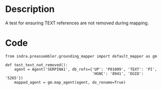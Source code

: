 # Description
A test for ensuring TEXT references are not removed during mapping.

# Code
```
from indra.preassembler.grounding_mapper import default_mapper as gm

def test_text_not_removed():
    agent = Agent('SERPINA1', db_refs={'UP': 'P01009', 'TEXT': 'PI',
                                       'HGNC': '8941', 'EGID': '5265'})
    mapped_agent = gm.map_agent(agent, do_rename=True)

```
